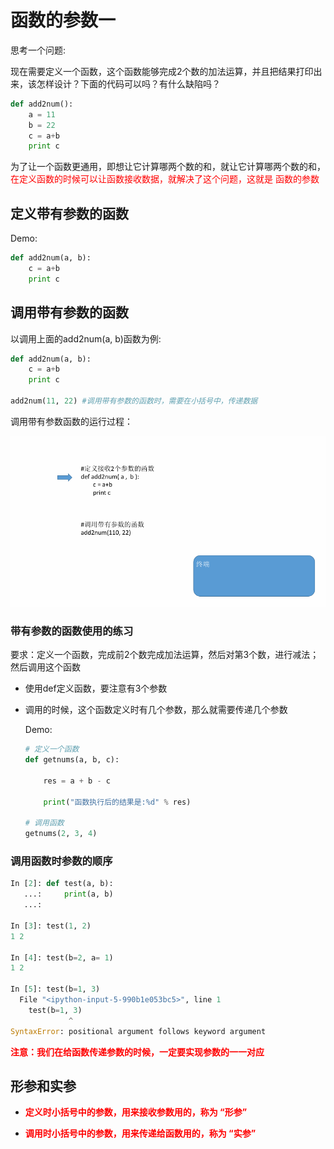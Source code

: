 # 函数的参数一

思考一个问题:

现在需要定义一个函数，这个函数能够完成2个数的加法运算，并且把结果打印出来，该怎样设计？下面的代码可以吗？有什么缺陷吗？
```python
def add2num():
    a = 11
    b = 22
    c = a+b
    print c
```
为了让一个函数更通用，即想让它计算哪两个数的和，就让它计算哪两个数的和，<font color='red'>在定义函数的时候可以让函数接收数据，就解决了这个问题，这就是 函数的参数</font>

## 定义带有参数的函数

Demo:
```python
def add2num(a, b):
    c = a+b
    print c
```

## 调用带有参数的函数

以调用上面的add2num(a, b)函数为例:
```python
def add2num(a, b):
    c = a+b
    print c

add2num(11, 22) #调用带有参数的函数时，需要在小括号中，传递数据
```

调用带有参数函数的运行过程：

![](images/带参数执行.gif)

### 带有参数的函数使用的练习

要求：定义一个函数，完成前2个数完成加法运算，然后对第3个数，进行减法；然后调用这个函数

- 使用def定义函数，要注意有3个参数

- 调用的时候，这个函数定义时有几个参数，那么就需要传递几个参数

  Demo:

  ```python
  # 定义一个函数
  def getnums(a, b, c):

      res = a + b - c

      print("函数执行后的结果是:%d" % res)

  # 调用函数
  getnums(2, 3, 4)

  ```

### 调用函数时参数的顺序

```python
In [2]: def test(a, b):
   ...:     print(a, b)
   ...:

In [3]: test(1, 2)
1 2

In [4]: test(b=2, a= 1)
1 2

In [5]: test(b=1, 3)
  File "<ipython-input-5-990b1e053bc5>", line 1
    test(b=1, 3)
             ^
SyntaxError: positional argument follows keyword argument
```

<font color='red'><b>注意：我们在给函数传递参数的时候，一定要实现参数的一一对应</b></font>

## 形参和实参

- <font color='red'><b>定义时小括号中的参数，用来接收参数用的，称为 “形参”</b></font></b></font>


- <font color='red'><b>调用时小括号中的参数，用来传递给函数用的，称为 “实参”</b></font>
